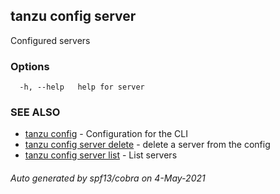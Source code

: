 ## tanzu config server

Configured servers

### Options

```
  -h, --help   help for server
```

### SEE ALSO

* [tanzu config](tanzu_config.md)	 - Configuration for the CLI
* [tanzu config server delete](tanzu_config_server_delete.md)	 - delete a server from the config
* [tanzu config server list](tanzu_config_server_list.md)	 - List servers

###### Auto generated by spf13/cobra on 4-May-2021
